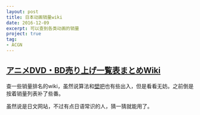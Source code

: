 ```yaml
---
layout: post
title: 日本动画销量wiki
date: 2016-12-09
excerpt: 可以查到各类动画的销量
project: true
tag: 
- ACGN
---
```


## [アニメDVD・BD売り上げ一覧表まとめWiki](http://www38.atwiki.jp/uri-archive/)

查一些销量排名的wiki，虽然说算法和[壁吧](http://tieba.baidu.com/f?kw=%C3%FB%D7%F7%D6%AE%B1%DA)也有些出入，但是看看无妨。之前倒是按着销量列表补了些番。

虽然说是日文网站，不过有点日语常识的人，猜一猜就能用了。